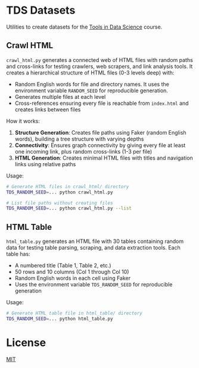 # TDS Datasets

Utilities to create datasets for the [Tools in Data Science](https://tds.s-anand.net/) course.

## Crawl HTML

`crawl_html.py` generates a connected web of HTML files with random paths and cross-links for testing crawlers, web scrapers, and link analysis tools. It creates a hierarchical structure of HTML files (0-3 levels deep) with:

- Random English words for file and directory names. It uses the environment variable `RANDOM_SEED` for reproducible generation.
- Generates multiple files at each level
- Cross-references ensuring every file is reachable from `index.html` and creates links between files

How it works:

1. **Structure Generation**: Creates file paths using Faker (random English words), building a tree structure with varying depths
2. **Connectivity**: Ensures graph connectivity by giving every file at least one incoming link, plus random cross-links (1-3 per file)
3. **HTML Generation**: Creates minimal HTML files with titles and navigation links using relative paths

Usage:

```bash
# Generate HTML files in crawl_html/ directory
TDS_RANDOM_SEED=... python crawl_html.py

# List file paths without creating files
TDS_RANDOM_SEED=... python crawl_html.py --list
```

## HTML Table

`html_table.py` generates an HTML file with 30 tables containing random data for testing table parsing, scraping, and data extraction tools. Each table has:

- A numbered title (Table 1, Table 2, etc.)
- 50 rows and 10 columns (Col 1 through Col 10)
- Random English words in each cell using Faker
- Uses the environment variable `TDS_RANDOM_SEED` for reproducible generation

Usage:

```bash
# Generate HTML table file in html_table/ directory
TDS_RANDOM_SEED=... python html_table.py
```

# License

[MIT](LICENSE)
